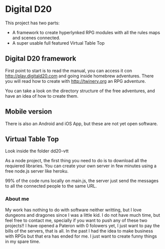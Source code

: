 # Digital D20

This project has two parts:

 * A framework to create hyperlynked RPG modules with all the rules maps and scenes connected. 
 * A super usable full featured Virtual Table Top
 
## Digital D20 framework

First point to start is to read the manual, you can access it con http://play.digitald20.com and going
inside homebrew adventures. 
There you will read how to create with http://twinery.org an RPG adventure. 

You can take a look on the directory structure of the free adventures, and have an idea of how to create them. 

## Mobile version

There is also an Android and iOS App, but these are not yet open software. 


## Virtual Table Top

Look inside the folder dd20-vtt

As a node project, the first thing you need to do is to download all the requiered libraries. 
You can create your own server in few minutes using a free node.js server like heroku. 

99% of the code runs locally on main.js, the server just send the messages to all the connected people to the same URL. 

### About me

My work has nothing to do with software neither writting, but I love dungeons and dragones since I was a little kid. 
I do not have much time, but feel free to contact me, specially if you want to push any of these two projects!!
I have opened a Pateron with 0 folowers yet, I just want to pay the bills of the servers, that is all. In the past I had the idea to make business with RPGs but that era has ended for me. I just want to create funny things in my spare time. 
